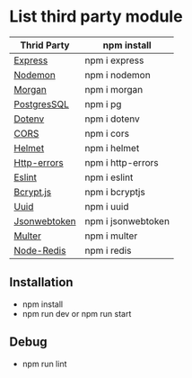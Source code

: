 # List third party module

| Thrid Party    | npm install        |
| -------------- | ------------------ |
| [Express]      | npm i express      |
| [Nodemon]      | npm i nodemon      |
| [Morgan]       | npm i morgan       |
| [PostgresSQL]  | npm i pg           |
| [Dotenv]       | npm i dotenv       |
| [CORS]         | npm i cors         |
| [Helmet]       | npm i helmet       |
| [Http-errors]  | npm i http-errors  |
| [Eslint]       | npm i eslint       |
| [Bcrypt.js]    | npm i bcryptjs     |
| [Uuid]         | npm i uuid         |
| [Jsonwebtoken] | npm i jsonwebtoken |
| [Multer]       | npm i multer       |
| [Node-Redis]   | npm i redis        |

[express]: http://expressjs.com
[Nodemon]: https://www.npmjs.com/package/nodemon
[Morgan]: https://www.npmjs.com/package/morgan
[PostgresSQL]: https://node-postgres.com
[Dotenv]: https://www.npmjs.com/package/dotenv
[CORS]: https://www.npmjs.com/package/cors
[Helmet]: https://www.npmjs.com/package/helmet
[Http-errors]: https://www.npmjs.com/package/http-errors
[Eslint]: https://eslint.org
[Bcrypt.js]: https://www.npmjs.com/package/bcryptjs
[Uuid]: https://www.npmjs.com/package/uuid
[Jsonwebtoken]: https://www.npmjs.com/package/jsonwebtoken
[Multer]: https://www.npmjs.com/package/multer
[Node-Redis]: https://www.npmjs.com/package/redis

## Installation

- npm install
- npm run dev or npm run start

## Debug

- npm run lint
